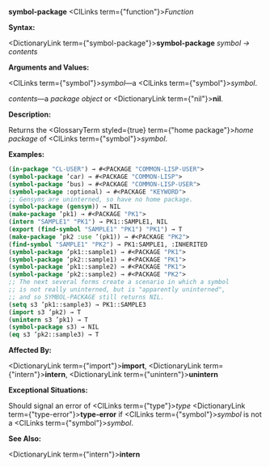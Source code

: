 **symbol-package** <ClLinks  term={"function"}><i>Function</i></ClLinks> 



**Syntax:** 



<DictionaryLink  term={"symbol-package"}><b>symbol-package</b></DictionaryLink> *symbol → contents* 



**Arguments and Values:** 



<ClLinks  term={"symbol"}><i>symbol</i></ClLinks>—a <ClLinks  term={"symbol"}><i>symbol</i></ClLinks>. 



*contents*—a *package object* or <DictionaryLink  term={"nil"}><b>nil</b></DictionaryLink>. 



**Description:** 



Returns the <GlossaryTerm styled={true} term={"home package"}><i>home package</i></GlossaryTerm> of <ClLinks  term={"symbol"}><i>symbol</i></ClLinks>. 



**Examples:**
```lisp
(in-package "CL-USER") → #<PACKAGE "COMMON-LISP-USER"> 
(symbol-package ’car) → #<PACKAGE "COMMON-LISP"> 
(symbol-package ’bus) → #<PACKAGE "COMMON-LISP-USER"> 
(symbol-package :optional) → #<PACKAGE "KEYWORD"> 
;; Gensyms are uninterned, so have no home package. 
(symbol-package (gensym)) → NIL 
(make-package ’pk1) → #<PACKAGE "PK1"> 
(intern "SAMPLE1" "PK1") → PK1::SAMPLE1, NIL 
(export (find-symbol "SAMPLE1" "PK1") "PK1") → T 
(make-package ’pk2 :use ’(pk1)) → #<PACKAGE "PK2"> 
(find-symbol "SAMPLE1" "PK2") → PK1:SAMPLE1, :INHERITED 
(symbol-package ’pk1::sample1) → #<PACKAGE "PK1"> 
(symbol-package ’pk2::sample1) → #<PACKAGE "PK1"> 
(symbol-package ’pk1::sample2) → #<PACKAGE "PK1"> 
(symbol-package ’pk2::sample2) → #<PACKAGE "PK2"> 
;; The next several forms create a scenario in which a symbol 
;; is not really uninterned, but is "apparently uninterned", 
;; and so SYMBOL-PACKAGE still returns NIL. 
(setq s3 ’pk1::sample3) → PK1::SAMPLE3 
(import s3 ’pk2) → T 
(unintern s3 ’pk1) → T 
(symbol-package s3) → NIL 
(eq s3 ’pk2::sample3) → T 
```
**Affected By:** 



<DictionaryLink  term={"import"}><b>import</b></DictionaryLink>, <DictionaryLink  term={"intern"}><b>intern</b></DictionaryLink>, <DictionaryLink  term={"unintern"}><b>unintern</b></DictionaryLink> 



**Exceptional Situations:** 



Should signal an error of <ClLinks  term={"type"}><i>type</i></ClLinks> <DictionaryLink  term={"type-error"}><b>type-error</b></DictionaryLink> if <ClLinks  term={"symbol"}><i>symbol</i></ClLinks> is not a <ClLinks  term={"symbol"}><i>symbol</i></ClLinks>. 







 



 



**See Also:** 



<DictionaryLink  term={"intern"}><b>intern</b></DictionaryLink> 



